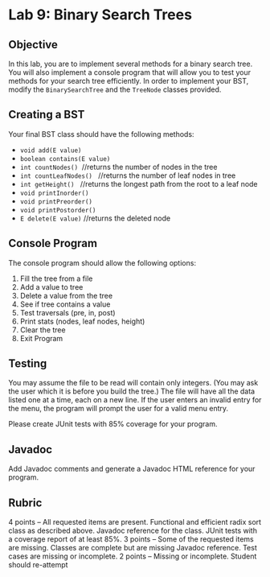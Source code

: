 # Lab 9: Binary Search Trees

## Objective
In this lab, you are to implement several methods for a binary search tree. You will also implement a console program that will allow you to test your methods for your search tree efficiently. In order to implement your BST, modify the `BinarySearchTree` and the `TreeNode` classes provided.

## Creating a BST
Your final BST class should have the following methods:
- `void add(E value)`
- `boolean contains(E value)`
- `int countNodes()`  //returns the number of nodes in the tree
- `int countLeafNodes()`   //returns the number of leaf nodes in tree
- `int getHeight()`   //returns the longest path from the root to a leaf node
- `void printInorder()`
- `void printPreorder()`
- `void printPostorder()`  
- `E delete(E value)` //returns the deleted node
  
## Console Program
The console program should allow the following options:
1. Fill the tree from a file
2. Add a value to tree
3. Delete a value from the tree
4. See if tree contains a value
5. Test traversals (pre, in, post)
6. Print stats (nodes, leaf nodes, height)
7. Clear the tree
8. Exit Program

## Testing
You may assume the file to be read will contain only integers. (You may ask the user which it is before you build the tree.) The file will have all the data listed one at a time, each on a new line. If the user enters an invalid entry for the menu, the program will prompt the user for a valid menu entry.

Please create JUnit tests with 85% coverage for your program. 

## Javadoc
Add Javadoc comments and generate a Javadoc HTML reference for your program.


## Rubric
4 points – All requested items are present. Functional and efficient radix sort class as described above. Javadoc reference for the class. JUnit tests with a coverage report of at least 85%.
3 points – Some of the requested items are missing. Classes are complete but are missing Javadoc reference. Test cases are missing or incomplete.
2 points – Missing or incomplete. Student should re-attempt
